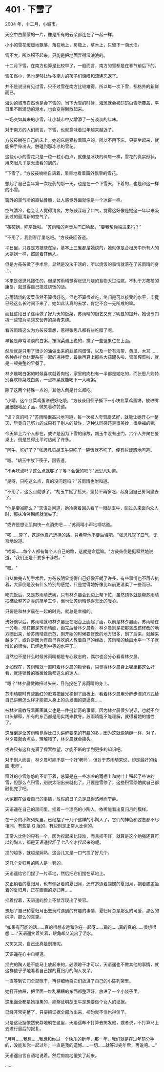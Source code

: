 <link rel="stylesheet" href="../styles/text.css" />
<h1>401 · 下雪了</h1>

2004 年，十二月，小城市。

天空中白蒙蒙的一片，像是所有的云朵都连在了一起一样。

小小的雪花缓缓地飘落，落在地上，房檐上，草木上，只留下一滴水渍。

雪不大，所以积不起来，只能是把地面弄得湿漉漉的。

十二月下雪，在南方也算是比较早了，一般而言，南方的雪都是在春节前后下的。

雪虽然小，但也足够让许多南方的孩子们惊叹和流连忘返了。

并不是说没有见过雪，只不过雪在南方比较难得，所以每一次下雪，都格外的新鲜而已。

海边的城市自然也是会下雪的，当下大雪的时候，海滩就会被皑皑白雪所覆盖，平日里不断涌动的潮水，也会变得懒散起来。

一场突如其来的小雪，让小城市中又增添了一分淡淡的年味。

对于南方的人们而言，下雪，也就意味着过年越来越近了。

方莜莜躺在自己的床上，她的床是紧挨着窗户的，所以不用下床，只要坐起来，就能把手伸出去，触碰到那冰凉的雪花。

这些小小的雪花只是一粒一粒小白点，就像是冰块的碎屑一样，雪花的真实形状，用肉眼几乎是无法看的到的。

"下雪了。"方莜莜喃喃自语着，呆呆地看着窗外飘零的雪花。

想起了自己当年第一次吃药的那一天，也是在一个下雪天，下着的，也是和这一样的小雪。

窗外的空气冷的直钻骨髓，让人感觉外面就像是一个冰窖一样。

空气清冷，也会让人觉得清爽，方莜莜深吸了口气，觉得这好像是她这一年以来吸到过的最清新的空气了。

"莜莜姐，吃早饭啦。"苏雨晴的声音从门口响起，"要我帮你端进来吗？"

"不用了，我到客厅里吃吧。"方莜莜回答道。

平日里，只要是方莜莜在家，基本上三餐都是她烧的，她就像是合租房中所有人的大姐姐一样，照顾着其他人。

但是方莜莜做了手术后，显然是没法干活的，所以烧饭的事情就落在了苏雨晴的身上。

本来是张思凡接任的，但是苏雨晴觉得张思凡烧的食物太过油腻，不利于方莜莜的康复，就觉得自己揽过烧饭的活。

苏雨晴烧的饭菜虽然不算很好吃，但也不算很难吃，终归是可以接受的水平，毕竟已经这么长时间下来了，她如此认真的去学，肯定不会一无所成的嘛。

而且这段日子连续做了好几天的饭菜，苏雨晴的厨艺又有了明显的提升，她也专门挑一些较为清淡又营养的菜肴来烧。

看苏雨晴这么为方莜莜着想，惹得张思凡都有些吃醋了呢。

早餐是非常清淡的白粥，按照菜谱上说的，撒了一些坚果仁在上面。

然后就是只用了很少的油做出来的韭菜鸡蛋饼，以及一份有海带、黄瓜、木耳......各种各样食材混杂在一起的凉拌菜，最后再算上那些大蒜罐头啦、雪菜榨菜啦，就是一顿完整的早餐了。

林夕晨喝白粥的时候喜欢就着肉松，家里的肉松有一半都是她吃的，而张思凡则特别喜欢榨菜过白粥，一点榨菜就能喝下一大碗粥。

除了这两个特殊一点的，其他人倒是什么都吃。

"小晴，这个韭菜鸡蛋饼很好吃哦。"方莜莜用筷子撕下一小块韭菜鸡蛋饼，放进嘴里细细地品了品，微笑着称赞道。

"诶？真的吗？"苏雨晴很高兴地问道，每一次被人夸赞厨艺好，就能让她开心一整天，毕竟自己努力的成果有了别人的赞许，这种认同感还是很美妙，很幸福的嘛。

今天早上六个人都在，或许是因为下雪的缘故，胡玉牛没有出门，六个人齐聚在餐桌上，倒是显得比平时热闹了许多。

"阿牛，吃好了？"张思凡见胡玉牛只吃了一碗饭就不吃了，便有些疑惑地问道。

"嗯。"胡玉牛放下筷子，回答道。

"不再吃点吗？这么点就够了？等下会饿的吧？"张思凡劝道。

"是呀，只吃这么点，真的没问题吗？"苏雨晴也附和道。

"不用了，这么点就够了。"胡玉牛摇了摇头，坚持不再多吃，起身回自己房间里去了。

"他是要减肥么？"天语遥问道，她冷笑着回头看了一眼胡玉牛，回过头来面向众人时，那抹冷笑瞬间就消失了。

"或许是想让肌肉快一点消失吧......"苏雨晴小声地嘀咕道。

"唉......算了，这是他自己选择的路，只希望他不要后悔吧。"张思凡叹了口气，无奈地说道。

"唔姆......每个人都有每个人自己的路，这就是命运嘛。"方莜莜倒是挺释然地说道，"我们还是不要多干涉啦。"

"嗯。"

自从做完去势手术后，方莜莜明显觉得自己好像开朗了许多，有些事情也不再去执着，大家倒是没有什么特别的感觉，只是觉得她好像比以前更温柔了一些而已。

吃完饭后，又是苏雨晴洗碗，只有林夕晨会到边上帮下忙，虽然顶多就是帮苏雨晴把碗放整齐之类的简单工作，但也让苏雨晴觉得无比的暖心。

只要是和林夕晨在一起的时光，就总是幸福的。

洗好碗以后，苏雨晴就和林夕晨坐在阳台上画起了画，以前是林夕晨画，苏雨晴在一旁看，现在都是苏雨晴画，画完后给林夕晨看，林夕晨则是把那些应该修改的地方圈出来，给苏雨晴做示范，刚开始的时候要修改的地方很多，到了后来，就越来越少了，或许是因为有自己喜欢的人教着自己的缘故，苏雨晴的绘画水平一下子就增长的很快，已经达到中等的水平了。

当然也不是什么时候苏雨晴都是专心致志的，偶尔也会分心看看林夕晨。

比如现在，苏雨晴就一直盯着林夕晨的锁骨看，只觉得林夕晨身上哪里都这么好看，就连锁骨的微微耸动都这么的迷人。

"嗯？"林夕晨微微扭过头来，目光投在了苏雨晴的身上。

苏雨晴顿时有些脸红的赶紧把目光移到了画板上，看着林夕晨用分解步骤的方式给自己讲解怎么样才能把人身上的头发画的更逼真......

被林夕晨教导着画画其实也是一件挺新奇的事情，因为林夕晨很少说话，也就不会口头解释，所有的东西都是用实践来教导，苏雨晴能不能理解，就得看她的悟性了。

这反倒是让苏雨晴觉得比口头讲解要来的有趣的多，因为这就像猜谜一样，对了，林夕晨就会点头，理解错了，林夕晨就会摇头。

或许只有这样充满了探索欲望，才能不断的学到更多的知识吧。

对于别人而言，林夕晨可能不是一个好'老师'，但对于苏雨晴来说，却是最好的绘画'老师'。

窗外的小雪悠悠的不断下着，总算是在一些冰冷的雨棚上和树叶上积起了些许的雪，但那么点积雪，别说太阳出来就化了，只要是雪停了，这些积雪恐怕就自己都融化完了吧。

大家都在做着自己的事情，放假的日子总是显得悠闲而宁静。

天语遥在自己的房间里，捏着一个漂亮的小陶人，依稀能看出夏归月的模样。

在一旁的小陈列架里，已经摆了十几个这样的小陶人了，它们的神色和姿态都不尽相同，有些是 Q 版的，有些则是正常人比例的。

正常人比例的只有一个，因为捏起来比较难，而且捏不好，就算是这个勉强还算可以的陶人，都是天语遥捏坏了七八个才捏起来的呢。

捏的越多，就越是娴熟，这会儿又是一口气捏了好几个。

这几个夏归月的陶人是一套的。

天语遥给它们捏了一片草地，然后把它们摆在草地上。

又正躺着的夏归月，也有侧卧着的夏归月，还有追逐着蝴蝶的夏归月，抱着膝盖坐着的夏归月，正在画画的夏归月......

捏着捏着，天语遥的脸上不禁浮现出了笑容。

想起了自己和夏归月出去玩时遇到的有趣的事情，夏归月总是那么的可爱，那么的纯净，那么的真挚。

"如果有可能的话......真的很想永远和你在一起呀......真的......真的真的......很想很想......"天语遥笑着笑着，眼角却又流出了泪水。

又笑又哭，自己还真是别扭呢。

天语遥在心中自嘲道。

捏完的陶人是不能马上放起来的，必须晾干才可以，天语遥也不做其他的事情，就这样傻乎乎地看着自己捏的夏归月的陶人发呆。

一直等到它们全部晾干，再仔细地将它们放进了自己的小陈列架里。

她打开抽屉，把里面一堆乱糟糟的东西都整理好，放进了一个小袋子里。

这里面全都是她搜集的，能够证明胡玉牛是想要做个女人的证据。

已经非常完整了，只要把证据全部放出来，柳韵就不信也得信了。

只是这证据依然安静地躺在这里，天语遥却不打算去揭发他，或者说，不打算马上去进行最后的报复。

"月月......我想......我想和你过一个快乐的新年，那一年，我们就是在过年前分手的，没能和你一起过年，一直是我的遗憾......一切......就等过完年后，再说吧......"

天语遥自言自语地说着，然后痴痴地傻笑了起来。

......
